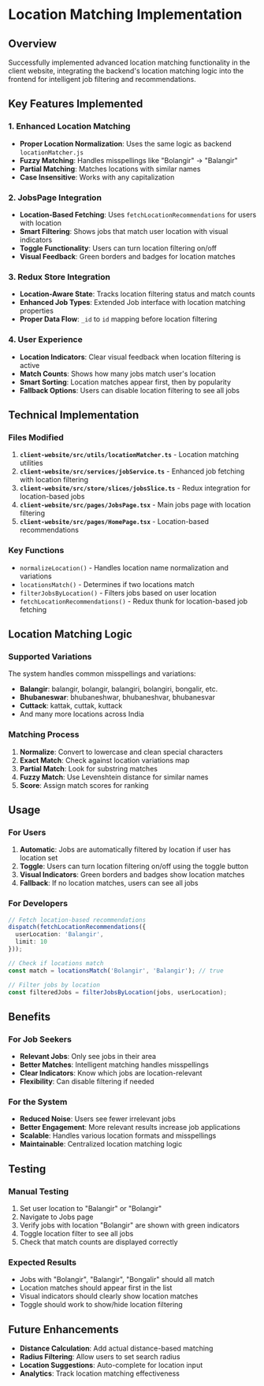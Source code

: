 # Location Matching Implementation

## Overview
Successfully implemented advanced location matching functionality in the client website, integrating the backend's location matching logic into the frontend for intelligent job filtering and recommendations.

## Key Features Implemented

### 1. **Enhanced Location Matching**
- **Proper Location Normalization**: Uses the same logic as backend `locationMatcher.js`
- **Fuzzy Matching**: Handles misspellings like "Bolangir" → "Balangir"
- **Partial Matching**: Matches locations with similar names
- **Case Insensitive**: Works with any capitalization

### 2. **JobsPage Integration**
- **Location-Based Fetching**: Uses `fetchLocationRecommendations` for users with location
- **Smart Filtering**: Shows jobs that match user location with visual indicators
- **Toggle Functionality**: Users can turn location filtering on/off
- **Visual Feedback**: Green borders and badges for location matches

### 3. **Redux Store Integration**
- **Location-Aware State**: Tracks location filtering status and match counts
- **Enhanced Job Types**: Extended Job interface with location matching properties
- **Proper Data Flow**: `_id` to `id` mapping before location filtering

### 4. **User Experience**
- **Location Indicators**: Clear visual feedback when location filtering is active
- **Match Counts**: Shows how many jobs match user's location
- **Smart Sorting**: Location matches appear first, then by popularity
- **Fallback Options**: Users can disable location filtering to see all jobs

## Technical Implementation

### Files Modified
1. **`client-website/src/utils/locationMatcher.ts`** - Location matching utilities
2. **`client-website/src/services/jobService.ts`** - Enhanced job fetching with location filtering
3. **`client-website/src/store/slices/jobsSlice.ts`** - Redux integration for location-based jobs
4. **`client-website/src/pages/JobsPage.tsx`** - Main jobs page with location filtering
5. **`client-website/src/pages/HomePage.tsx`** - Location-based recommendations

### Key Functions
- `normalizeLocation()` - Handles location name normalization and variations
- `locationsMatch()` - Determines if two locations match
- `filterJobsByLocation()` - Filters jobs based on user location
- `fetchLocationRecommendations()` - Redux thunk for location-based job fetching

## Location Matching Logic

### Supported Variations
The system handles common misspellings and variations:
- **Balangir**: balangir, bolangir, balangiri, bolangiri, bongalir, etc.
- **Bhubaneswar**: bhubaneshwar, bhubaneshvar, bhubanesvar
- **Cuttack**: kattak, cuttak, kuttack
- And many more locations across India

### Matching Process
1. **Normalize**: Convert to lowercase and clean special characters
2. **Exact Match**: Check against location variations map
3. **Partial Match**: Look for substring matches
4. **Fuzzy Match**: Use Levenshtein distance for similar names
5. **Score**: Assign match scores for ranking

## Usage

### For Users
1. **Automatic**: Jobs are automatically filtered by location if user has location set
2. **Toggle**: Users can turn location filtering on/off using the toggle button
3. **Visual Indicators**: Green borders and badges show location matches
4. **Fallback**: If no location matches, users can see all jobs

### For Developers
```typescript
// Fetch location-based recommendations
dispatch(fetchLocationRecommendations({ 
  userLocation: 'Balangir', 
  limit: 10 
}));

// Check if locations match
const match = locationsMatch('Bolangir', 'Balangir'); // true

// Filter jobs by location
const filteredJobs = filterJobsByLocation(jobs, userLocation);
```

## Benefits

### For Job Seekers
- **Relevant Jobs**: Only see jobs in their area
- **Better Matches**: Intelligent matching handles misspellings
- **Clear Indicators**: Know which jobs are location-relevant
- **Flexibility**: Can disable filtering if needed

### For the System
- **Reduced Noise**: Users see fewer irrelevant jobs
- **Better Engagement**: More relevant results increase job applications
- **Scalable**: Handles various location formats and misspellings
- **Maintainable**: Centralized location matching logic

## Testing

### Manual Testing
1. Set user location to "Balangir" or "Bolangir"
2. Navigate to Jobs page
3. Verify jobs with location "Bolangir" are shown with green indicators
4. Toggle location filter to see all jobs
5. Check that match counts are displayed correctly

### Expected Results
- Jobs with "Bolangir", "Balangir", "Bongalir" should all match
- Location matches should appear first in the list
- Visual indicators should clearly show location matches
- Toggle should work to show/hide location filtering

## Future Enhancements
- **Distance Calculation**: Add actual distance-based matching
- **Radius Filtering**: Allow users to set search radius
- **Location Suggestions**: Auto-complete for location input
- **Analytics**: Track location matching effectiveness

